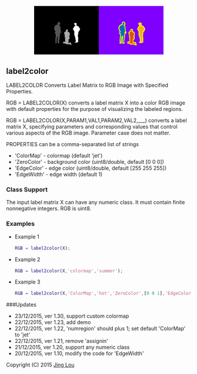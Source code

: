 <div align="center"><img class="aligncenter" src="https://raw.githubusercontent.com/jinglou/downloads/master/image-processing-toolbox/demos/label2color/demo_label2color_result.png" alt="Image Processing Toolbox using MATLAB - label2color" title="Image Processing Toolbox using MATLAB - label2color" width="70%"/></div>


## label2color

LABEL2COLOR Converts Label Matrix to RGB Image with Specified Properties.

RGB = LABEL2COLOR(X) converts a label matrix X into a color RGB image with default properties for the purpose of visualizing the labeled regions.

RGB = LABEL2COLOR(X,PARAM1,VAL1,PARAM2,VAL2,___) converts a label matrix X, specifying parameters and corresponding values that control various aspects of the RGB image. Parameter case does not matter.

PROPERTIES can be a comma-separated list of strings
 - 'ColorMap'   -  colormap   (default 'jet')
 - 'ZeroColor'  -  background color (uint8/double, default [0 0 0])
 - 'EdgeColor'  -  edge color (uint8/double, default [255 255 255])
 - 'EdgeWidth'  -  edge width (default 1)

### Class Support

The input label matrix X can have any numeric class. It must contain finite nonnegative integers. RGB is uint8.

### Examples
 - Example 1
	```matlab
	RGB = label2color(X);
	```

 - Example 2
	```matlab
	RGB = label2color(X,'colormap','summer');
	```

 - Example 3
	```matlab
	RGB = label2color(X,'ColorMap','hot','ZeroColor',[0 0 1],'EdgeColor',[1 1 1],'EdgeWidth',3);
	```

###Updates
 - 23/12/2015, ver 1.30, support custom colormap
 - 22/12/2015, ver 1.23, add demo
 - 22/12/2015, ver 1.22, 'numregion' should plus 1; set default 'ColorMap' to 'jet'
 - 22/12/2015, ver 1.21, remove 'assignin'
 - 21/12/2015, ver 1.20, support any numeric class
 - 20/12/2015, ver 1.10, modify the code for 'EdgeWidth'


Copyright (C) 2015 [Jing Lou](http://www.loujing.com)